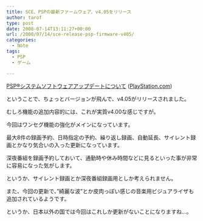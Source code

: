 ```yaml
---
title: SCE、PSPの最新ファームウェア、v4.05をリリース
author: tarof
type: post
date: 2008-07-14T13:11:27+00:00
url: /2008/07/14/sce-release-psp-firmware-v405/
categories:
  - Note
tags:
  - PSP
  - ゲーム

---
```

[PSP®システムソフトウェアアップデートについて][1] ([PlayStation.com][2])

ということで、ちょっとバージョンが飛んで、v4.05がリリースされました。
  
むしろ機能の追加内容的には、これが実質v4.00な感じですが。

今回はワンセグ機能の強化がメインになっています。
  
最大8件の録画予約、日時指定の予約、繰り返し録画、自動延長、サイレント録画とかなり気合いの入った更新になっています。
  
深夜番組を録画予約しておいて、通勤時や休み時間などに見るといった事が非常に容易になった気がします。
  
というか、サイレント録画とか深夜番組録画用としか考えられません。

また、今回の更新で、&#8221;綺麗な波&#8221;とか皮肉っぽい感じの音楽用ビジュアライザも追加されているようです。
  
というか、日本以外の国では今回はこれしか更新がないことになりますね…。

 [1]: http://www.jp.playstation.com/psp/update/ud_01.html
 [2]: http://www.jp.playstation.com/